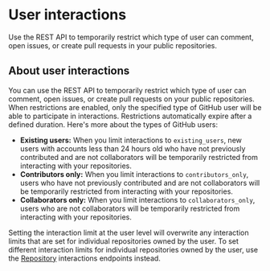 # User interactions

Use the REST API to temporarily restrict which type of user can comment, open issues, or create pull requests in your public repositories.

## About user interactions

You can use the REST API to temporarily restrict which type of user can comment, open issues, or create pull requests on your public repositories. When restrictions are enabled, only the specified type of GitHub user will be able to participate in interactions. Restrictions automatically expire after a defined duration. Here's more about the types of GitHub users:

- **Existing users:** When you limit interactions to `existing_users`, new users with accounts less than 24 hours old who have not previously contributed and are not collaborators will be temporarily restricted from interacting with your repositories.
- **Contributors only:** When you limit interactions to `contributors_only`,  users who have not previously contributed and are not collaborators will be temporarily restricted from interacting with your repositories.
- **Collaborators only:** When you limit interactions to `collaborators_only`, users who are not collaborators will be temporarily restricted from interacting with your repositories.

Setting the interaction limit at the user level will overwrite any interaction limits that are set for individual repositories owned by the user. To set different interaction limits for individual repositories owned by the user, use the [Repository](/rest/interactions/repos) interactions endpoints instead.
